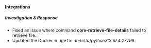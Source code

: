 
#### Integrations
##### Investigation & Response
- Fixed an issue where command **core-retrieve-file-details** failed to retrieve file.
- Updated the Docker image to: *demisto/python3:3.10.4.27798*.
